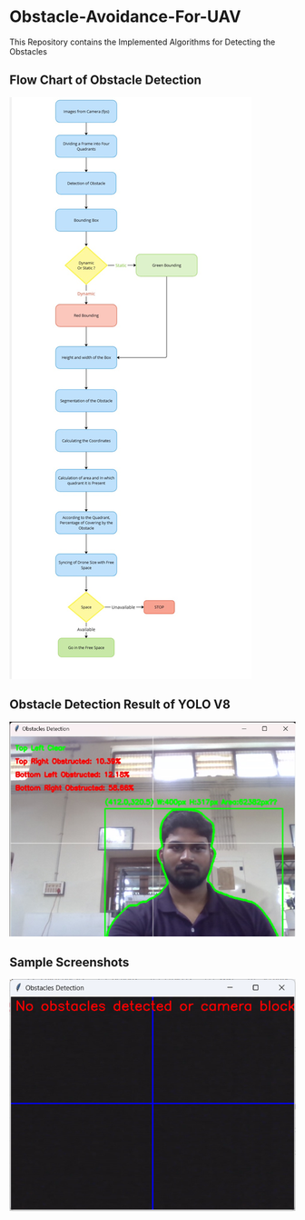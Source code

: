 # Obstacle-Avoidance-For-UAV
This Repository contains the Implemented Algorithms for Detecting the Obstacles

## Flow Chart of Obstacle Detection
![logo](https://github.com/Sanjaykannavedhachalam/Obstacle-Avoidance-For-UAV/blob/main/Flowchart%20(2).jpg)

## Obstacle Detection Result of YOLO V8
[![Watch the video](https://github.com/Sanjaykannavedhachalam/Obstacle-Avoidance-For-UAV/blob/main/WhatsApp%20Image%202024-06-29%20at%2010.46.16_9474f4d3.jpg)]([https://youtu.be/vt5fpE0bzSY](https://github.com/Sanjaykannavedhachalam/Obstacle-Avoidance-For-UAV/blob/main/Obstacle%20Detection%20Result%20of%20YOLO%20v8.mp4))

## Sample Screenshots
![Logo](https://github.com/Sanjaykannavedhachalam/Obstacle-Avoidance-For-UAV/blob/main/Screenshot%202024-06-29%20095603.png)
